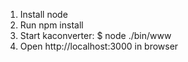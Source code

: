 1. Install node
2. Run npm install
3. Start kaconverter: $ node ./bin/www
4. Open http://localhost:3000 in browser
